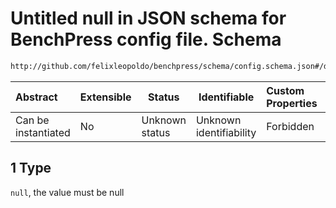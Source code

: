 # Untitled null in JSON schema for BenchPress config file. Schema

```txt
http://github.com/felixleopoldo/benchpress/schema/config.schema.json#/definitions/flexnonnegnumnull/anyOf/1
```




| Abstract            | Extensible | Status         | Identifiable            | Custom Properties | Additional Properties | Access Restrictions | Defined In                                                                  |
| :------------------ | ---------- | -------------- | ----------------------- | :---------------- | --------------------- | ------------------- | --------------------------------------------------------------------------- |
| Can be instantiated | No         | Unknown status | Unknown identifiability | Forbidden         | Allowed               | none                | [config.schema.json\*](../../out/config.schema.json "open original schema") |

## 1 Type

`null`, the value must be null
